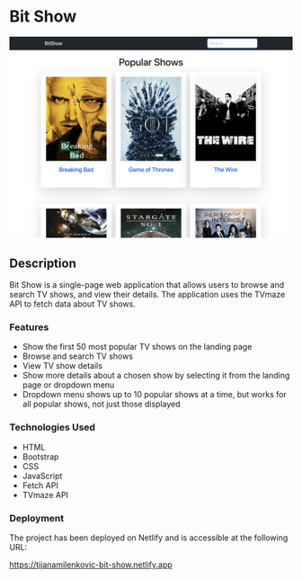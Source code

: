 # Bit Show

![Screenshot of a landing page](bit-show.png)

## Description

Bit Show is a single-page web application that allows users to browse and search TV shows, and view their details. The application uses the TVmaze API to fetch data about TV shows.

### Features

- Show the first 50 most popular TV shows on the landing page 
- Browse and search TV shows
- View TV show details 
- Show more details about a chosen show by selecting it from the landing page or     dropdown menu 
- Dropdown menu shows up to 10 popular shows at a time, but works for all popular shows, not just those displayed

### Technologies Used

- HTML
- Bootstrap
- CSS
- JavaScript
- Fetch API
- TVmaze API

### Deployment

The project has been deployed on Netlify and is accessible at the following URL:

https://tijanamilenkovic-bit-show.netlify.app